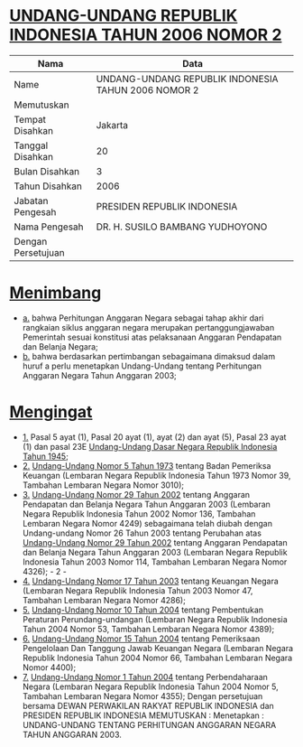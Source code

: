 # [UNDANG-UNDANG REPUBLIK INDONESIA TAHUN 2006 NOMOR 2](http://example.org/legal/document/uu/2006/2)

| Nama | Data |
| ------ | ----- |
|Name|UNDANG-UNDANG REPUBLIK INDONESIA TAHUN 2006 NOMOR 2|
|Memutuskan||
|Tempat Disahkan|Jakarta|
|Tanggal Disahkan|20|
|Bulan Disahkan|3|
|Tahun Disahkan|2006|
|Jabatan Pengesah|PRESIDEN REPUBLIK INDONESIA|
|Nama Pengesah|DR. H. SUSILO BAMBANG YUDHOYONO|
|Dengan Persetujuan||
# [Menimbang](http://example.org/legal/document/uu/2006/2/menimbang)

* [a.](http://example.org/legal/document/uu/2006/2/menimbang/point/a) bahwa Perhitungan Anggaran Negara sebagai tahap akhir dari rangkaian siklus anggaran negara merupakan pertanggungjawaban Pemerintah sesuai konstitusi atas pelaksanaan Anggaran Pendapatan dan Belanja Negara;
* [b.](http://example.org/legal/document/uu/2006/2/menimbang/point/b) bahwa berdasarkan pertimbangan sebagaimana dimaksud dalam huruf a perlu menetapkan Undang-Undang tentang Perhitungan Anggaran Negara Tahun Anggaran 2003;
# [Mengingat](http://example.org/legal/document/uu/2006/2/mengingat)

* [1.](http://example.org/legal/document/uu/2006/2/mengingat/point/0001) Pasal 5 ayat (1), Pasal 20 ayat (1), ayat (2) dan ayat (5), Pasal 23 ayat (1) dan pasal 23E [Undang-Undang Dasar Negara Republik Indonesia Tahun 1945](http://example.org/legal/document/uu);
* [2.](http://example.org/legal/document/uu/2006/2/mengingat/point/0002) [Undang-Undang Nomor 5 Tahun 1973](http://example.org/legal/document/uu/1973/5) tentang Badan Pemeriksa Keuangan (Lembaran Negara Republik Indonesia Tahun 1973 Nomor 39, Tambahan Lembaran Negara Nomor 3010);
* [3.](http://example.org/legal/document/uu/2006/2/mengingat/point/0003) [Undang-Undang Nomor 29 Tahun 2002](http://example.org/legal/document/uu/2002/29) tentang Anggaran Pendapatan dan Belanja Negara Tahun Anggaran 2003 (Lembaran Negara Republik Indonesia Tahun 2002 Nomor 136, Tambahan Lembaran Negara Nomor 4249) sebagaimana telah diubah dengan Undang-undang Nomor 26 Tahun 2003 tentang Perubahan atas [Undang-Undang Nomor 29 Tahun 2002](http://example.org/legal/document/uu/2002/29) tentang Anggaran Pendapatan dan Belanja Negara Tahun Anggaran 2003 (Lembaran Negara Republik Indonesia Tahun 2003 Nomor 114, Tambahan Lembaran Negara Nomor 4326); - 2 -
* [4.](http://example.org/legal/document/uu/2006/2/mengingat/point/0004) [Undang-Undang Nomor 17 Tahun 2003](http://example.org/legal/document/uu/2003/17) tentang Keuangan Negara (Lembaran Negara Republik Indonesia Tahun 2003 Nomor 47, Tambahan Lembaran Negara Nomor 4286);
* [5.](http://example.org/legal/document/uu/2006/2/mengingat/point/0005) [Undang-Undang Nomor 10 Tahun 2004](http://example.org/legal/document/uu/2004/10) tentang Pembentukan Peraturan Perundang-undangan (Lembaran Negara Republik Indonesia Tahun 2004 Nomor 53, Tambahan Lembaran Negara Nomor 4389);
* [6.](http://example.org/legal/document/uu/2006/2/mengingat/point/0006) [Undang-Undang Nomor 15 Tahun 2004](http://example.org/legal/document/uu/2004/15) tentang Pemeriksaan Pengelolaan Dan Tanggung Jawab Keuangan Negara (Lembaran Negara Republik Indonesia Tahun 2004 Nomor 66, Tambahan Lembaran Negara Nomor 4400);
* [7.](http://example.org/legal/document/uu/2006/2/mengingat/point/0007) [Undang-Undang Nomor 1 Tahun 2004](http://example.org/legal/document/uu/2004/1) tentang Perbendaharaan Negara (Lembaran Negara Republik Indonesia Tahun 2004 Nomor 5, Tambahan Lembaran Negara Nomor 4355); Dengan persetujuan bersama DEWAN PERWAKILAN RAKYAT REPUBLIK INDONESIA dan PRESIDEN REPUBLIK INDONESIA MEMUTUSKAN : Menetapkan : UNDANG-UNDANG TENTANG PERHITUNGAN ANGGARAN NEGARA TAHUN ANGGARAN 2003.